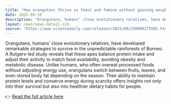 ```yaml
---
title: "How orangutans thrive in feast and famine without gaining weight"
date: 2025-09-16
description: "Orangutans, humans’ close evolutionary relatives, have developed remarkable strategies to survive in the unpredictable rainforests of Borneo. A Rutgers-led study reveals that these apes balance protein intake and adjust their activity to match food availability, avoiding obesity and metabolic disease. Unlike humans, who often overeat processed foods without adjusting energy use, orangutans switch between fruits, leaves, and even stored body fat depending on the season. Their ability to maintain protein levels and conserve energy during scarcity offers insights not only into their survival but also into healthier dietary habits for people."
layout: news/news-detail.njk
source: "https://www.sciencedaily.com/releases/2025/09/250908175502.htm"
---
```


Orangutans, humans’ close evolutionary relatives, have developed remarkable strategies to survive in the unpredictable rainforests of Borneo. A Rutgers-led study reveals that these apes balance protein intake and adjust their activity to match food availability, avoiding obesity and metabolic disease. Unlike humans, who often overeat processed foods without adjusting energy use, orangutans switch between fruits, leaves, and even stored body fat depending on the season. Their ability to maintain protein levels and conserve energy during scarcity offers insights not only into their survival but also into healthier dietary habits for people.

👉 [Read the full article here](https://www.sciencedaily.com/releases/2025/09/250908175502.htm)
